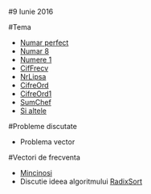 #9 Iunie 2016

#Tema
- [Numar perfect](http://www.pbinfo.ro/?pagina=probleme&id=64)
- [Numar 8](http://www.pbinfo.ro/?pagina=probleme&id=1005)
- [Numere 1](http://www.pbinfo.ro/?pagina=probleme&id=525)
- [CifFrecv](http://www.pbinfo.ro/?pagina=probleme&id=187)
- [NrLipsa](http://www.pbinfo.ro/?pagina=probleme&id=239)
- [CifreOrd](http://www.pbinfo.ro/?pagina=probleme&id=244)
- [CifreOrd1](http://www.pbinfo.ro/?pagina=probleme&id=247)
- [SumChef](http://www.pbinfo.ro/?pagina=probleme&id=1306)
- [Si altele](http://www.pbinfo.ro/?pagina=probleme-lista&tag=45)

#Probleme discutate
- Problema vector

#Vectori de frecventa
- [Mincinosi](http://www.infoarena.ro/problema/mincinosi)
- Discutie ideea algoritmului [RadixSort](http://www.infoarena.ro/problema/radixsort)
